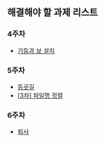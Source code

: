 ## 해결해야 할 과제 리스트
### 4주차
* [기둥과 보 설치](https://school.programmers.co.kr/learn/courses/30/lessons/60061)
### 5주차
* [등굣길](https://school.programmers.co.kr/learn/courses/30/lessons/42898)
* [[3차] 파일명 정렬](https://school.programmers.co.kr/learn/courses/30/lessons/17686)
### 6주차
* [퇴사](https://www.acmicpc.net/problem/14501)